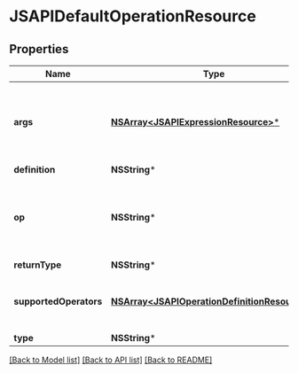 # JSAPIDefaultOperationResource

## Properties
Name | Type | Description | Notes
------------ | ------------- | ------------- | -------------
**args** | [**NSArray&lt;JSAPIExpressionResource&gt;***](JSAPIExpressionResource.md) | The arguments the operator apply to. See notes for details. | 
**definition** | **NSString*** |  | [optional] 
**op** | **NSString*** | The operator to be used in this predicate. See notes for details. | 
**returnType** | **NSString*** |  | [optional] 
**supportedOperators** | [**NSArray&lt;JSAPIOperationDefinitionResource&gt;***](JSAPIOperationDefinitionResource.md) | The operators supported by this expression | [optional] 
**type** | **NSString*** |  | [optional] 

[[Back to Model list]](../README.md#documentation-for-models) [[Back to API list]](../README.md#documentation-for-api-endpoints) [[Back to README]](../README.md)


